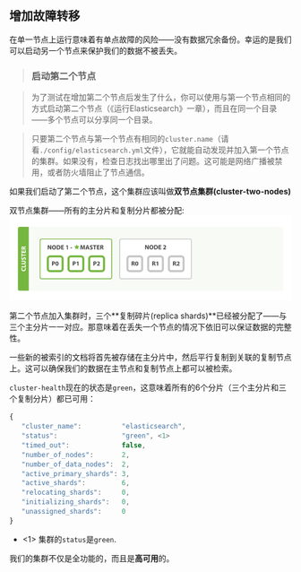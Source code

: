 ## 增加故障转移

在单一节点上运行意味着有单点故障的风险——没有数据冗余备份。幸运的是我们可以启动另一个节点来保护我们的数据不被丢失。

> ### 启动第二个节点

> 为了测试在增加第二个节点后发生了什么，你可以使用与第一个节点相同的方式启动第二个节点（《运行Elasticsearch》一章），而且在同一个目录——多个节点可以分享同一个目录。

> 只要第二个节点与第一个节点有相同的`cluster.name`（请看`./config/elasticsearch.yml`文件），它就能自动发现并加入第一个节点的集群。如果没有，检查日志找出哪里出了问题。这可能是网络广播被禁用，或者防火墙阻止了节点通信。

如果我们启动了第二个节点，这个集群应该叫做**双节点集群(cluster-two-nodes)**

双节点集群——所有的主分片和复制分片都被分配:
![双节点集群](../images/02-03_two_nodes.png)

第二个节点加入集群时，三个**复制碎片(replica shards)**已经被分配了——与三个主分片一一对应。那意味着在丢失一个节点的情况下依旧可以保证数据的完整性。

一些新的被索引的文档将首先被存储在主分片中，然后平行复制到关联的复制节点上。这可以确保我们的数据在主节点和复制节点上都可以被检索。

`cluster-health`现在的状态是`green`，这意味着所有的6个分片（三个主分片和三个复制分片）都已可用：

```Javascript
{
   "cluster_name":          "elasticsearch",
   "status":                "green", <1>
   "timed_out":             false,
   "number_of_nodes":       2,
   "number_of_data_nodes":  2,
   "active_primary_shards": 3,
   "active_shards":         6,
   "relocating_shards":     0,
   "initializing_shards":   0,
   "unassigned_shards":     0
}
```

- <1> 集群的`status`是`green`.

我们的集群不仅是全功能的，而且是**高可用**的。
